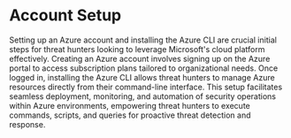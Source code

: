 # Account Setup

Setting up an Azure account and installing the Azure CLI are crucial initial steps for threat hunters looking to leverage Microsoft's cloud platform effectively. Creating an Azure account involves signing up on the Azure portal to access subscription plans tailored to organizational needs. Once logged in, installing the Azure CLI allows threat hunters to manage Azure resources directly from their command-line interface. This setup facilitates seamless deployment, monitoring, and automation of security operations within Azure environments, empowering threat hunters to execute commands, scripts, and queries for proactive threat detection and response.
